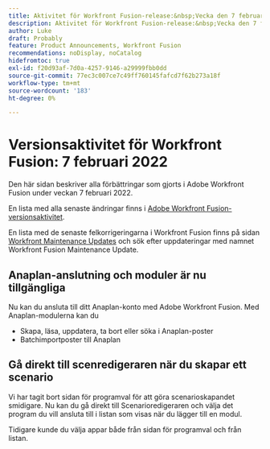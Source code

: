 ```yaml
---
title: Aktivitet för Workfront Fusion-release:&nbsp;Vecka den 7 februari 2022
description: Aktivitet för Workfront Fusion-release:&nbsp;Vecka den 7 februari 2022
author: Luke
draft: Probably
feature: Product Announcements, Workfront Fusion
recommendations: noDisplay, noCatalog
hidefromtoc: true
exl-id: f20d93af-7d0a-4257-9146-a29999fbb0dd
source-git-commit: 77ec3c007ce7c49ff760145fafcd7f62b273a18f
workflow-type: tm+mt
source-wordcount: '183'
ht-degree: 0%

---
```


# Versionsaktivitet för Workfront Fusion: 7 februari 2022

Den här sidan beskriver alla förbättringar som gjorts i Adobe Workfront Fusion under veckan 7 februari 2022.

En lista med alla senaste ändringar finns i [Adobe Workfront Fusion-versionsaktivitet](/help/workfront-fusion/fusion-product-releases/fusion-release-activity.md).

En lista med de senaste felkorrigeringarna i Workfront Fusion finns på sidan [Workfront Maintenance Updates](https://experienceleague.adobe.com/docs/workfront-known-issues/releases/current-updates.html) och sök efter uppdateringar med namnet Workfront Fusion Maintenance Update.

## Anaplan-anslutning och moduler är nu tillgängliga

Nu kan du ansluta till ditt Anaplan-konto med Adobe Workfront Fusion. Med Anaplan-modulerna kan du

* Skapa, läsa, uppdatera, ta bort eller söka i Anaplan-poster
* Batchimportposter till Anaplan

## Gå direkt till scenredigeraren när du skapar ett scenario

Vi har tagit bort sidan för programval för att göra scenarioskapandet smidigare. Nu kan du gå direkt till Scenarioredigeraren och välja det program du vill ansluta till i listan som visas när du lägger till en modul.

Tidigare kunde du välja appar både från sidan för programval och från listan.
